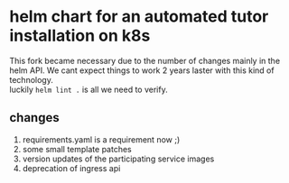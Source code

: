 # helm chart for an automated  tutor installation on k8s

This fork became necessary due to the number of changes mainly in the helm API.
We cant expect things to work 2 years laster with this kind of technology. <BR>
luckily `helm lint .` is all we need to verify.

## changes
1. requirements.yaml is a requirement now ;)
1. some small template patches
1. version updates of the participating service images
1. deprecation of ingress api